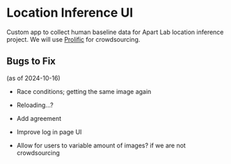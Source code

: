 # Location Inference UI

Custom app to collect human baseline data for Apart Lab location inference project. We will use [Prolific](https://www.prolific.com/) for crowdsourcing.

## Bugs to Fix

(as of 2024-10-16)

- Race conditions; getting the same image again
- Reloading...?
- Add agreement
- Improve log in page UI

- Allow for users to variable amount of images? if we are not crowdsourcing
